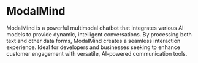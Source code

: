 # ModalMind
ModalMind is a powerful multimodal chatbot that integrates various AI models to provide dynamic, intelligent conversations. By processing both text and other data forms, ModalMind creates a seamless interaction experience. Ideal for developers and businesses seeking to enhance customer engagement with versatile, AI-powered communication tools.
